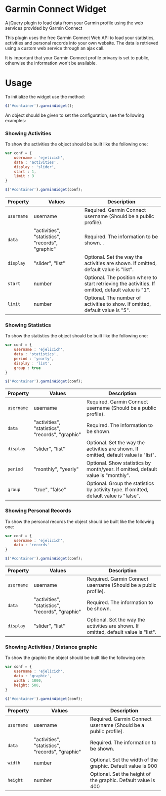 # Garmin Connect Widget
A jQuery plugin to load data from your Garmin profile using the web services provided by Garmin Connect

This plugin uses the free Garmin Connect Web API to load your statistics, activities and personal records into your own website. The data is retrieved using a custom web service through an ajax call.

It is important that your Garmin Connect profile privacy is set to public, otherwise the information won't be available.

# Usage
To initialize the widget use the method:
``` javascript
$('#container').garminWidget();
```
An object should be given to set the configuration, see the following examples:

### Showing Activities
To show the activities the object should be built like the following one:
``` javascript
var conf = {
	username : 'ejelicich',
	data : 'activities',
	display : 'slider',
	start : 1,
	limit : 3
}

$('#container').garminWidget(conf);
```

| Property               | Values                                 | Description                                                                                        |
|------------------------|----------------------------------------|----------------------------------------------------------------------------------------------------|
| `username`             | username                               | Required. Garmin Connect username (Should be a public profile).                                    |
| `data`                 | "activities", "statistics", "records", "graphic"  | Required. The information to be shown.                        .                                    |
| `display`              | "slider", "list"                       | Optional. Set the way the activities are shown. If omitted, default value is "list".               |
| `start`                | number                                 | Optional. The position where to start retrieving the activities. If omitted, default value is "1". |
| `limit`                | number                                 | Optional. The number of activities to show. If omitted, default value is "5".                      |


### Showing Statistics
To show the statistics the object should be built like the following one:
``` javascript
var conf = {
	username : 'ejelicich',
	data : 'statistics',
	period : 'yearly',
	display : 'list',
	group : true
}

$('#container').garminWidget(conf);
```

| Property               | Values                                 | Description                                                                                        |
|------------------------|----------------------------------------|----------------------------------------------------------------------------------------------------|
| `username`             | username                               | Required. Garmin Connect username (Should be a public profile).                                    |
| `data`                 | "activities", "statistics", "records", "graphic"  | Required. The information to be shown.                                                             |
| `display`              | "slider", "list"                       | Optional. Set the way the activities are shown. If omitted, default value is "list".               |
| `period`               | "monthly", "yearly"                    | Optional. Show statistics by month/year. If omitted, default value is "monthly".                   |
| `group`                | "true", "false"                        | Optional. Group the statistics by activity type. If omitted, default value is "false".             |


### Showing Personal Records
To show the personal records the object should be built like the following one:
``` javascript
var conf = {
	username : 'ejelicich',
	data : 'records'
}

$('#container').garminWidget(conf);
```

| Property               | Values                                 | Description                                                                                        |
|------------------------|----------------------------------------|----------------------------------------------------------------------------------------------------|
| `username`             | username                               | Required. Garmin Connect username (Should be a public profile).                                    |
| `data`                 | "activities", "statistics", "records", "graphic" | Required. The information to be shown.                                                             |
| `display`              | "slider", "list"                       | Optional. Set the way the activities are shown. If omitted, default value is "list".               |


### Showing Activities / Distance graphic
To show the graphic the object should be built like the following one:
``` javascript
var conf = {
	username : 'ejelicich',
	data : 'graphic',
	width : 1000,
	height: 500,
}

$('#container').garminWidget(conf);
```

| Property               | Values                                 | Description                                                                                        |
|------------------------|----------------------------------------|----------------------------------------------------------------------------------------------------|
| `username`             | username                               | Required. Garmin Connect username (Should be a public profile).                                    |
| `data`                 | "activities", "statistics", "records", "graphic"  | Required. The information to be shown.                                                             |
| `width`                | number			                      | Optional. Set the width of the graphic. Default value is 900						               |
| `height`               | number			                      | Optional. Set the height of the graphic. Default value is 400						               |
